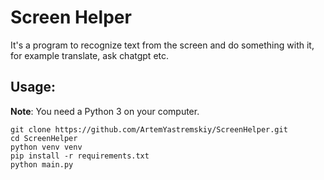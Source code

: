 # Screen Helper
It's a program to recognize text from the screen and do something with it, for example translate, ask chatgpt etc.

## Usage:
**Note**: You need a Python 3 on your computer.
```console
git clone https://github.com/ArtemYastremskiy/ScreenHelper.git
cd ScreenHelper
python venv venv
pip install -r requirements.txt
python main.py
```